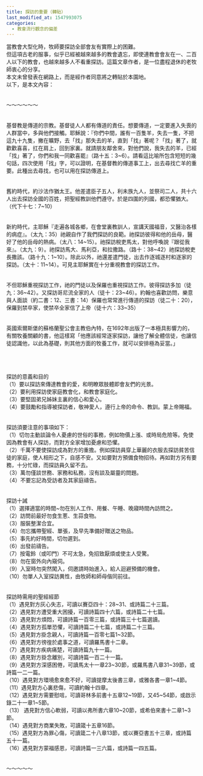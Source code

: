 ```yaml
---
title: 探訪的重要（轉貼）
last_modified_at: 1547993075
categories:
  - 教會流行觀念的偏差
---
```


當教會大型化時，牧師要探訪全部會友有實際上的困難。<br>但這項古老的服事，似乎已經被越來越多的教會遺忘，即使連教會會友在一、二百人以下的教會，也越來越多人不看重探訪。<!--more-->這篇文章作者，是一位盡程退休的老牧師衷心的分享。<br>本文未曾發表在網路上，而是經作者同意將之轉貼於本園地。<br>以下，是本文內容：<br><br><br>～～～～～～<br>                         <br><br>    基督教是傳道的宗教。基督徒人人都有傳道的責任。想要傳道，一定要進入失喪的人群當中，多與他們接觸。耶穌說：『你們中間，誰有一百隻羊，失去一隻，不把這九十九隻，撇在曠野，去「找」那失去的羊，直到「找」著呢？「找」著了，就歡歡喜喜，扛在肩上，回到家裏。就請朋友鄰舍來，對他們說，我失去的羊，已經「找」著了，你們和我一同歡喜罷』（路十五：3~6）。請看這比喻所包含短短的幾句話，四次使用「找」字，可以證明，在基督教的傳道事工上，出去尋找亡羊的重要。此種出去尋找，也可以用在探訪傳道上。<br><br><br>    舊約時代，約沙法作猶太王。他差遣臣子五人，利未族九人，並祭司二人，共十六人出去探訪全國的百姓，把聖經教訓他們遵守。於是四圍的列國，都恐懼猶大。（代下十七：7~10）<br><br><br>    新約時代，主耶穌『走遍各城各鄉，在會堂裏教訓人，宣講天國福音，又醫治各樣的病症』。（太九：35）祂親自作了我們探訪的良範。祂探訪彼得和他的岳母，醫好了他的岳母的熱病。（太八：14~15）。祂探訪稅吏馬太，對他呼喚說『跟從我來』。（太九：9）。祂探訪馬大、馬利亞，和拉撒路。（路十：38~42）祂探訪稅吏長撒該。（路十九：1~10）。除此以外，祂還差遣門徒，出去作逐城逐村和逐家的探訪。（太十：11~14）。可見主耶穌實在十分重視教會的探訪工作。<br><br><br>    不但耶穌重視探訪工作，祂的門徒以及保羅也重視探訪工作。彼得探訪多加（徒九：36~42）。又探訪哥尼流全家的人（徒十：23~46）。約翰也喜歡訪問，樂意與人面談（約二書：12、三書：14）保羅也常常進行傳道的探訪（徒二十：20），保羅到禁卒家，使禁卒全家信了上帝（徒十六：33~35）<br><br><br>    英國索爾斯堡的蘇格蘭聖公會主教伯內特，在1692年出版了一本極具影響力的，有關牧養關顧的書，他這樣寫「他應該經常逐家探訪，讓他了解全體信徒，也讓信徒認識他，以此為基礎，則其他方面的牧養工作，就可以安排極為妥當。」 <br>                        <br><br><br><br>               探訪的意義和目的<br>（1）要以探訪來傳達教會的愛，和明瞭眾肢體即會友們的光景。<br>（2）要利用探訪使家庭教會化，和教會家庭化。<br>（3）要堅固弟兄姊妹主裏的信心和愛心。<br>（4）要鼓勵和指導被探訪者，敬神愛人，遵行上帝的命令、教訓。蒙上帝賜福。<br><br><br>            探訪須要注意的事項如下：<br>（1）切勿主動談論令人憂慮的世俗的事務，例如物價上漲、或時局危險等。免使因為教會有人探訪，而對方全家增加憂慮和恐懼。<br>（2）千萬不要使探訪成為對方的重擔。例如探訪員穿上華麗的衣服去探訪貧苦信徒的家庭，使人相形之下，自感不安。又如要對方預備食物招待。再如對方另有要務，十分忙碌，而探訪員久留不去。<br>（3）萬勿僅談世務、家務和私務，沒有談及屬靈的問題。<br>（4）不要忘記為受訪者及其家庭禱告。<br><br><br>                   探訪十誡 <br>（1）選擇適當的時間~勿在別人工作、用餐、午睡、晚寢時間內訪問之。<br>（2）訪問前最好勿食生蔥、生蒜食物。<br>（3）服裝整潔合宜。<br>（4）勿忘攜帶聖經、單張，及早先準備好贈送之物品。<br>（5）事先約好時間，切勿遲到。<br>（6）出發前禱告。<br>（7）按電鈴（或叩門）不可太急，免招致厭煩或使主人受驚。<br>（8）勿在窗外向內窺伺。<br>（9）入室時勿突然闖入，伺邀請時始進入，給人迴避預備的機會。<br>（10）勿單人入室探訪異性，由牧師和師母偕同前往。<br><br><br>              探訪時需用的聖經經節<br>（1）遇見對方灰心失志，可讀以賽亞四十：28~31、或詩篇二十三篇。<br>（2）遇見對方遭受重大困擾，可讀詩篇四十六篇，或詩篇二十七篇。<br>（3）遇見對方煩悶，可讀詩篇一百零三篇，或詩篇三十七篇選讀。<br>（4）遇見對方孤單恐懼，可讀詩篇二十七篇，或詩篇二十三篇。<br>（5）遇見對方掛念親人，可讀詩篇一百零七篇1~32節。<br>（6）遇見對方徬徨於處事之道，可讀羅馬書十二章。<br>（7）遇見對方疾病痛楚，可讀詩篇九十一篇。<br>（8）遇見對方掛念離別，可讀詩篇一百二十一篇。<br>（9）遇見對方深感困倦，可讀馬太十一章23~30節，或羅馬書八章31~39節，或詩篇一二一篇。<br>（10）遇見對方環境愈來愈不好，可讀提摩太後書三章，或雅各書一章1~4節。<br>（11）遇見對方心裏悲傷，可讀約翰十四章。<br>（12）遇見對方需要慰唁，可讀哥林多前書十五章12~19節，又45~54節，或啟示錄二十一章1~5節。<br>（13） 遇見對方信心軟弱，可讀以弗所書六章10~20節，或希伯來書十二章1~3節。<br>（14）遇見對方商業失敗，可讀箴十五章16節。<br>（15）遇見對方為罪心傷，可讀箴二十八章13節，或以賽亞書五十三章，或詩篇五十一篇。<br>（16）遇見對方蒙福感恩，可讀詩篇一三六篇，或詩篇一四五篇。<br><br><br>～～～～～<br>
